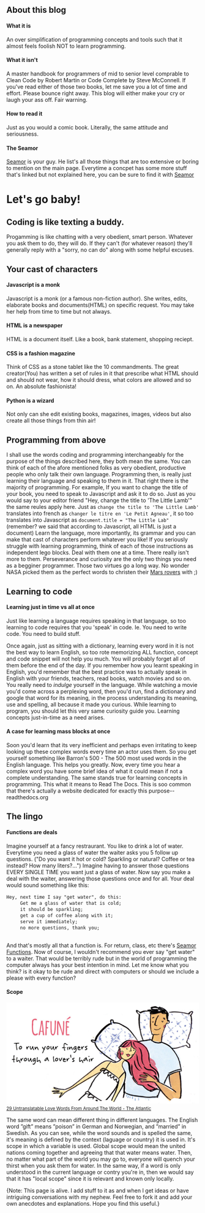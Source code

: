 
## About this blog
#### What it is
An over simplification of programming concepts and tools such that it almost feels foolish NOT to learn programming.

#### What it isn't
A master handbook for programmers of mid to senior level comprable to Clean Code by Robert Martin or Code Complete by Steve McConnell. If you've read either of those two books, let me save you a lot of time and effort. Please bounce right away. This blog will either make your cry or laugh your ass off. Fair warning.

#### How to read it
Just as you would a comic book. Literally, the same attitude and seriousness.

#### The Seamor
[Seamor](/seamor.md) is your guy. He list's all those things that are too extensive or boring to mention on the main page. Everytime a concpet has some more stuff that's linked but not explained here, you can be sure to find it with [Seamor](/seamor.md)

# Let's go baby!
## Coding is like texting a buddy.
Progamming is like chatting with a very obedient, smart person. Whatever you ask them to do, they will do. If they can't (for whatever reason) they'll generally reply with a "sorry, no can do" along with some helpful excuses.

## Your cast of characters
#### Javascript is a monk
Javascript is a monk (or a famous non-fiction author). She writes, edits, elaborate books and documents(HTML) on specific request. You may take her help from time to time but not always.

#### HTML is a newspaper
HTML is a document itself. Like a book, bank statement, shopping reciept.

#### CSS is a fashion magazine
Think of CSS as a stone tablet like the 10 commandments. The great creator(You) has written a set of rules in it that prescribe what HTML should and should not wear, how it should dress, what colors are allowed and so on. An absolute fashionista!


#### Python is a wizard
Not only can she edit existing books, magazines, images, videos but also create all those things from thin air! 



## Programming from above
I shall use the words coding and programming interchangeably for the purpose of the things described here, they both mean the same.
You can think of each of the afore mentioned folks as very obedient, productive people who only talk their own language. Programming then, is really just learning their language and speaking to them in it. That right there is the majority of programming.
For example, If you want to change the title of your book, you need to speak to Javascript and ask it to do so. Just as you would say to your editor friend "Hey, change the title to 'The Little Lamb'" the same reules apply here. 
Just as `change the title to 'The Little Lamb'` translates into french as `changer le titre en 'Le Petit Agneau'`, it so too translates into Javascript as `document.title = "The Little Lab"` (remember? we said that according to Javascript, all HTML is just a document)
Learn the language, more importantly, its grammar and you can make that cast of characters perform whatever you like!
If you seriously struggle with learning programming, think of each of those instructions as independent lego blocks. Deal with them one at a time. There really isn't more to them.
Perseverance and curiosity are the only two things you need as a begginer programmer. Those two virtues go a long way. No wonder NASA picked them as the perfect words to christen their [Mars rovers](https://mars.nasa.gov/mars2020/spacecraft/rover/body/) with ;) 


## Learning to code
#### Learning just in time vs all at once
Just like learning a language requires speaking in that language, so too learning to code requires that you 'speak' in code.
Ie. You need to write code. You need to build stuff.

Once again, just as sitting with a dictionary, learning every word in it is not the best way to learn English, so too rote memorizing ALL function, concept and code snippet will not help you much. You will probably forget all of them before the end of the day.
If you remember how you learnt speaking in English, you'd remember that the best practice was to actually speak in English with your friends, teachers, read books, watch movies and so on. You really need to *indulge* yourself in the language.
While watching a movie you'd come across a perplexing word, then you'd run, find a dictionary and google that word for its meaning, in the process understanding its meaning, use and spelling, all because it made you curious. While learning to program, you should let this very same curiosity guide you. 
Learning concepts just-in-time as a need arises.

#### A case for learning mass blocks at once
Soon you'd learn that its very inefficient and perhaps even irritating to keep looking up these complex words every time an actor uses them. So you get yourself something like Barron's 500 - The 500 most used words in the English language. This helps you greatly. Now, every time you hear a complex word you have some brief idea of what it could mean if not a complete understanding.
The same stands true for learning concepts in programming. This what it means to Read The Docs. This is soo common that there's actually a website dedicated for exactly this purpose-- readthedocs.org






## The lingo
#### Functions are deals
Imagine yourself at a fancy restraurant. You like to drink a lot of water. Everytime you need a glass of water the waiter asks you 5 follow up questions. ("Do you want it hot or cold? Sparkling or natural? Coffee or tea instead? How many liters?...") Imagine having to answer those questions EVERY SINGLE TIME you want just a glass of water.
Now say you make a deal with the waiter, answering those questions once and for all. Your deal would sound something like this:

```
Hey, next time I say "get water", do this:
	 Get me a glass of water that is cold;
	 it should be sparkling;
	 get a cup of coffee along with it;
	 serve it immediately;
	 no more questions, thank you;
	 
```
And that's mostly all that a function is. For return, class, etc there's [Seamor Functions](/seamor.md#functions).
Now of course, I wouldn't recommend you ever say "get water" to a waiter. That would be terribly rude but in the world of programming the computer always has your best intention in mind. Let me know what you think? is it okay to be rude and direct with computers or should we include a please with every function?


#### Scope
![](/static/scope-love-word.jpg)
<small>[29 Untranslatable Love Words From Around The World - The Atlantic](https://www.boredpanda.com/untranslatable-love-words-meanings-emma-block/) </small><br>

The same word can mean different thing in different languages. The English word ”gift” means ”poison” in German and Norwegian, and ”married” in Swedish. As you can see, while the word sounds and is spelled the same, it's meaning is defined by the context (laguage or country) it is used in. It's scope in which a variable is used.
Global scope would mean the united nations coming together and agreeing that that water means water. Then, no matter what part of the world you may go to, everyone will quench your thirst when you ask them for water.
In the same way, if a word is only understood in the current language or contry you're in, then we would say that it has "local scope" since it is relevant and known only locally. 

{Note: This page is alive. I add stuff to it as and when I get ideas or have intriguing conversations with my nephew. Feel free to fork it and add your own anecdotes and explanations. Hope you find this useful.}
